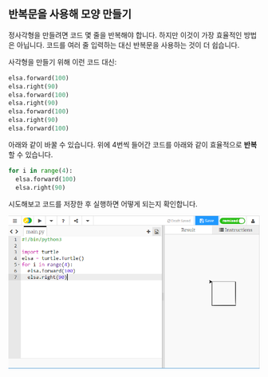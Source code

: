 ## 반복문을 사용해 모양 만들기

정사각형을 만들려면 코드 몇 줄을 반복해야 합니다. 하지만 이것이 가장 효율적인 방법은 아닙니다. 코드를 여러 줄 입력하는 대신 반복문을 사용하는 것이 더 쉽습니다.

사각형을 만들기 위해 이런 코드 대신:

```python
elsa.forward(100)
elsa.right(90)
elsa.forward(100)
elsa.right(90)
elsa.forward(100)
elsa.right(90)
elsa.forward(100)
```

아래와 같이 바꿀 수 있습니다. 위에 4번씩 들어간 코드를 아래와 같이 효율적으로 **반복**할 수 있습니다.

```python
for i in range(4):
  elsa.forward(100)
  elsa.right(90)
```

시도해보고 코드를 저장한 후 실행하면 어떻게 되는지 확인합니다.

![](images/turtle-loop.png)